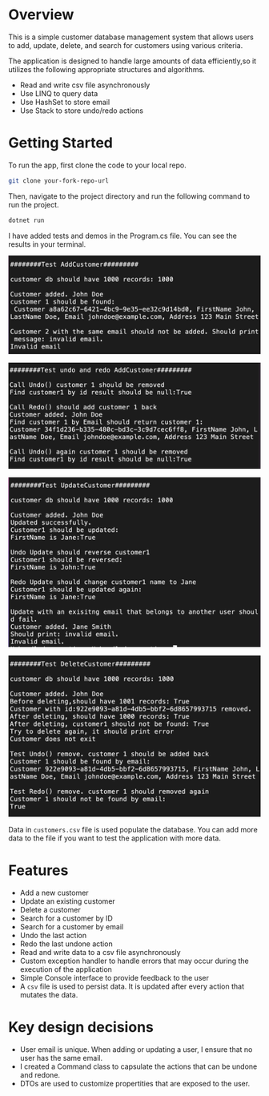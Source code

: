 # Overview

This is a simple customer database management system that allows users to add, update, delete, and search for customers using various criteria. 

The application is designed to handle large amounts of data efficiently,so it utilizes the following appropriate structures and algorithms.

- Read and write csv file asynchronously
- Use LINQ to query data
- Use HashSet to store email
- Use Stack to store undo/redo actions

# Getting Started

To run the app, first clone the code to your local repo.
```bash
git clone your-fork-repo-url
```

Then, navigate to the project directory and run the following command to run the project.
```bash 
dotnet run 
```

I have added tests and demos in the Program.cs file. You can see the results in your terminal.

![add customer](./src/images/add-test.png)

![undo/redo add customer](./src//images/add-undo:redo-test.png)

![update customer](./src/images/update-test.png)

![delete customer](./src/images/delete-test.png)

Data in `customers.csv` file is used populate the database. You can add more data to the file if you want to test the application with more data.

# Features

- Add a new customer
- Update an existing customer
- Delete a customer
- Search for a customer by ID
- Search for a customer by email
- Undo the last action
- Redo the last undone action
- Read and write data to a csv file asynchronously
- Custom exception handler to handle errors that may occur during the execution of the application
- Simple Console interface to provide feedback to the user
- A `csv` file is used to persist data. It is updated after every action that mutates the data.

# Key design decisions
- User email is unique. When adding or updating a user, I ensure that no user has the same email.
- I created a Command class to capsulate the actions that can be undone and redone.
- DTOs are used to customize propertities that are exposed to the user.

